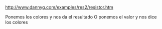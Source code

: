http://www.dannyg.com/examples/res2/resistor.htm

Ponemos los colores y nos da el resultado
O ponemos el valor y nos dice los colores
